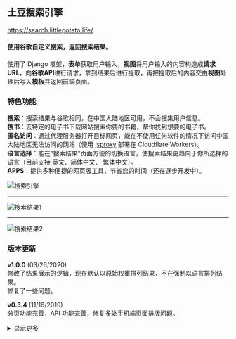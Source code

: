 
## 土豆搜索引擎<br>
<a href="https://search.littlepotato.life/">https://search.littlepotato.life/</a><br>

#### 使用谷歌自定义搜索，返回搜索结果。<br>
使用了 Django 框架，<b>表单</b>获取用户输入，<b>视图</b>将用户输入的内容构造成<b>请求URL</b>，向<b>谷歌API</b>进行请求，拿到结果后进行提取，再把提取后的内容交由<b>视图</b>处理后写入<b>模板</b>并返回前端页面。<br>

### 特色功能
<b>搜索</b>：搜索结果与谷歌相同，在中国大陆地区可用，不会搜集用户信息。<br>
<b>搜书</b>：去特定的电子书下载网站搜索你要的书籍，帮你找到想要的电子书。<br>
<b>匿名访问</b>：通过代理服务器打开目标网页，能在不使用任何软件的情况下访问中国大陆地区无法访问的网站（使用 <a href="https://github.com/EtherDream/jsproxy">jsproxy</a> 部署在 Cloudflare Workers）。<br>
<b>语言选择</b>：能在“搜索结果”页面方便的切换语言，使搜索结果更趋向于你所选择的语言（目前支持 英文、简体中文、 繁体中文）。<br>
<b>APPS</b>：提供多种便捷的网页版工具，节省您的时间（还在逐步开发中）。<br>

![搜索引擎](https://raw.githubusercontent.com/justsweetpotato/markdown-img-store/master/search/index.png)
<hr>

![搜索结果1](https://raw.githubusercontent.com/justsweetpotato/markdown-img-store/master/search/detail1.png)
<hr>

![搜索结果2](https://raw.githubusercontent.com/justsweetpotato/markdown-img-store/master/search/detail2.png)

### 版本更新
<b>v1.0.0</b> (03/26/2020)<br>
修改了结果展示的逻辑，现在默认以原始权重排列结果，不在强制以语言排列结果。<br>
修复了一些问题。<br>

<b>v0.3.4</b> (11/16/2019)<br>
分页功能完善，API 功能完善，修复多处手机端页面排版问题。<br>

<details>
  <summary>显示更多</summary>
<b>v0.3.3</b> (9/23/2019)<br>
新增繁体中文界面，优化了切换语言的逻辑，多语言界面的切换将更顺畅。<br>
主页左上角新增 APPS 功能，集成多种便捷网页版工具。<br>
<br>
  
<b>v0.3.2</b> (8/23/2019)<br>
性能优化，使用多线程完成请求，减少页面等待时间。<br>
页面优化，分离电脑端与手机端页面，提升用户体验度。<br>
新增英语界面，搜索结果无缝切换。<br>
其他多项优化。<br>

<b>v0.3.1</b> (8/1/2019)<br>
除“搜书”功能外增加“搜索”功能，搜索结果与谷歌相同。<br>
增加“词条简介”，搜索结果会出现来自维基百科的简介（如果有的话）。<br>
增加以“沙盒模式”打开网页，通过内置的“网页代理”访问网站，能直接访问中国大陆无法访问的网站。<br>
在页面底部增加“定位”开关，默认关闭状态（开启会略微增加网页响应时间）。<br>

<b>v0.3.0 正式版</b> (7/24/2019)<br>
完成分页功能。<br>
大幅度优化界面显示。<br>

<b>v0.2.4</b> (7/23/2019)<br>
搜索详情界面优化，现在可以在详情页面进行搜索。<br>
搜索结果增加了详细说明。<br>
优化了代码逻辑，更加简洁美观。<br>

<b>v0.2.3</b> (4/2/2019)<br>
修复了界面文本的一些错误，对用户使用更加友好。<br> 
优化了向 API 发送请求的逻辑，现在会自动关闭连接。<br>

<b>v0.2.2</b> (3/31/2019)<br>
在谷歌 CSE 平台更新了书籍搜索源（旧搜索源有些已经无法访问，已删除无法访问的源并新增源）。<br>

<b>v0.2.1</b> <br>
新增了一个 APIKEY 配额用尽时的提示。<br> 
新增了 404 页面与 500 页面。<br>
解决了搜索一串乱码时，服务器返回 403 的错误（现在会显示未搜索到内容）。<br>
已知问题：分页功能未完成，目前只显示 1 页 10 条结果。<br>

<b>v0.2.0 正式版</b> <br>
在 青空锁云 的帮助下完成了数据提取部分，调用谷歌 API 返回数据提取后填充到网页中，解决了中国大陆无法访问的问题！<br>

<b>v0.1.1</b> <br>
增加了随机显示名人名言，优化了页面排版。<br>
已知问题：中国大陆无法使用。<br>

<b>v0.1.0</b> <br>
基础引擎框架。<br>
已知问题：中国大陆无法使用（谷歌提供的 JavaScript 代码所生成的界面在中国大陆无法加载，并且反向代理无法解决这个问题）。<br>
</details>
